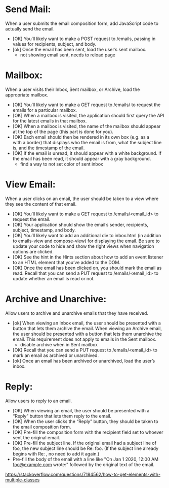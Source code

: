 # Send Mail: 
When a user submits the email composition form, add JavaScript code to actually send the email.
- [OK] You’ll likely want to make a POST request to /emails, passing in values for recipients, subject, and body.
- [ok] Once the email has been sent, load the user’s sent mailbox.
  * not showing email sent, needs to reload page 
  
# Mailbox: 
When a user visits their Inbox, Sent mailbox, or Archive, load the appropriate mailbox.
- [OK] You’ll likely want to make a GET request to /emails/<mailbox> to request the emails for a particular mailbox.
- [OK] When a mailbox is visited, the application should first query the API for the latest emails in that mailbox.
- [OK] When a mailbox is visited, the name of the mailbox should appear at the top of the page (this part is done for you).
- [OK] Each email should then be rendered in its own box (e.g. as a <div> with a border) that displays who the email is from, what the subject line is, and the timestamp of the email.
- [OK] If the email is unread, it should appear with a white background. If the email has been read, it should appear with a gray background.
    * find a way to not set color of sent inbox

# View Email: 
When a user clicks on an email, the user should be taken to a view where they see the content of that email.
- [OK] You’ll likely want to make a GET request to /emails/<email_id> to request the email.
- [OK] Your application should show the email’s sender, recipients, subject, timestamp, and body.
- [OK]  You’ll likely want to add an additional div to inbox.html (in addition to emails-view and compose-view) for displaying the email. Be sure to update your code to hide and show the right views when navigation options are clicked.
- [OK] See the hint in the Hints section about how to add an event listener to an HTML element that you’ve added to the DOM.
- [OK] Once the email has been clicked on, you should mark the email as read. Recall that you can send a PUT request to /emails/<email_id> to update whether an email is read or not.

# Archive and Unarchive: 
Allow users to archive and unarchive emails that they have received.
- [ok] When viewing an Inbox email, the user should be presented with a button that lets them archive the email. When viewing an Archive email, the user should be presented with a button that lets them unarchive the email. This requirement does not apply to emails in the Sent mailbox.
    * disable archive when in Sent mailbox
- [OK] Recall that you can send a PUT request to /emails/<email_id> to mark an email as archived or unarchived.
- [ok] Once an email has been archived or unarchived, load the user’s inbox.

# Reply: 
Allow users to reply to an email.
- [OK] When viewing an email, the user should be presented with a “Reply” button that lets them reply to the email.
- [OK] When the user clicks the “Reply” button, they should be taken to the email composition form.
- [OK] Pre-fill the composition form with the recipient field set to whoever sent the original email.
- [OK] Pre-fill the subject line. If the original email had a subject line of foo, the new subject line should be Re: foo. (If the subject line already begins with Re: , no need to add it again.)
- Pre-fill the body of the email with a line like "On Jan 1 2020, 12:00 AM foo@example.com wrote:" followed by the original text of the email.


https://stackoverflow.com/questions/7184562/how-to-get-elements-with-multiple-classes
